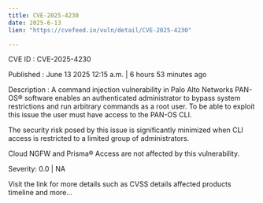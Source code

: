 ```yaml
---
title: CVE-2025-4230
date: 2025-6-13
lien: "https://cvefeed.io/vuln/detail/CVE-2025-4230"

---
```


CVE ID : CVE-2025-4230

Published :  June 13
2025
12:15 a.m. | 6 hours
53 minutes ago

Description : A command injection vulnerability in Palo Alto Networks PAN-OS® software enables an authenticated administrator to bypass system restrictions and run arbitrary commands as a root user. To be able to exploit this issue
the user must have access to the PAN-OS CLI.

The security risk posed by this issue is significantly minimized when CLI access is restricted to a limited group of administrators. 

Cloud NGFW and Prisma® Access are not affected by this vulnerability.

Severity: 0.0 | NA

Visit the link for more details
such as CVSS details
affected products
timeline
and more...
